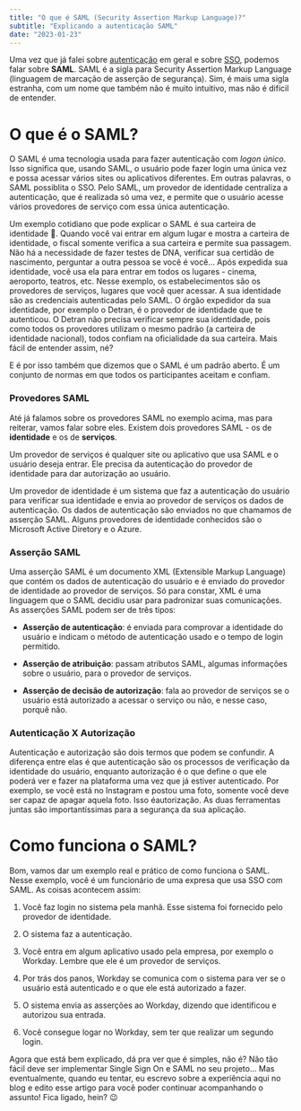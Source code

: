 ```yaml
---
title: "O que é SAML (Security Assertion Markup Language)?"
subtitle: "Explicando a autenticação SAML"
date: "2023-01-23"
---
```


Uma vez que já falei sobre [autenticação](/posts/autenticacao-de-usuario) em geral e sobre [SSO](/posts/single-sign-on), podemos falar sobre **SAML**. SAML é a sigla para Security Assertion Markup Language (linguagem de marcação de asserção de segurança). Sim, é mais uma sigla estranha, com um nome que também não é muito intuitivo, mas não é difícil de entender.

# O que é o SAML?

O SAML é uma tecnologia usada para fazer autenticação com _logon único_. Isso significa que, usando SAML, o usuário pode fazer login uma única vez e possa acessar vários sites ou aplicativos diferentes. Em outras palavras, o SAML possiblita o SSO. Pelo SAML, um provedor de identidade centraliza a autenticação, que é realizada só uma vez, e permite que o usuário acesse vários provedores de serviço com essa única autenticação.

Um exemplo cotidiano que pode explicar o SAML é sua carteira de identidade 👤. Quando você vai entrar em algum lugar e mostra a carteira de identidade, o fiscal somente verifica a sua carteira e permite sua passagem. Não há a necessidade de fazer testes de DNA, verificar sua certidão de nascimento, perguntar a outra pessoa se você é você... Após expedida sua identidade, você usa ela para entrar em todos os lugares - cinema, aeroporto, teatros, etc. Nesse exemplo, os estabelecimentos são os provedores de serviços, lugares que você quer acessar. A sua identidade são as credenciais autenticadas pelo SAML. O órgão expedidor da sua identidade, por exemplo o Detran, é o provedor de identidade que te autenticou. O Detran não precisa verificar sempre sua identidade, pois como todos os provedores utilizam o mesmo padrão (a carteira de identidade nacional), todos confiam na oficialidade da sua carteira. Mais fácil de entender assim, né?

E é por isso também que dizemos que o SAML é um padrão aberto. É um conjunto de normas em que todos os participantes aceitam e confiam.

### Provedores SAML

Até já falamos sobre os provedores SAML no exemplo acima, mas para reiterar, vamos falar sobre eles. Existem dois provedores SAML - os de **identidade** e os de **serviços**.

Um provedor de serviços é qualquer site ou aplicativo que usa SAML e o usuário deseja entrar. Ele precisa da autenticação do provedor de identidade para dar autorização ao usuário.

Um provedor de identidade é um sistema que faz a autenticação do usuário para verificar sua identidade e envia ao provedor de serviços os dados de autenticação. Os dados de autenticação são enviados no que chamamos de asserção SAML. Alguns provedores de identidade conhecidos são o Microsoft Active Diretory e o Azure.

### Asserção SAML

Uma asserção SAML é um documento XML (Extensible Markup Language) que contém os dados de autenticação do usuário e é enviado do provedor de identidade ao provedor de serviços. Só para constar, XML é uma linguagem que o SAML decidiu usar para padronizar suas comunicações. As asserções SAML podem ser de três tipos:

- **Asserção de autenticação**: é enviada para comprovar a identidade do usuário e indicam o método de autenticação usado e o tempo de login permitido.

- **Asserção de atribuição**: passam atributos SAML, algumas informações sobre o usuário, para o provedor de serviços.

- **Asserção de decisão de autorização**: fala ao provedor de serviços se o usuário está autorizado a acessar o serviço ou não, e nesse caso, porquê não.

### Autenticação X Autorização

Autenticação e autorização são dois termos que podem se confundir. A diferença entre elas é que autenticação são os processos de verificação da identidade do usuário, enquanto autorização é o que define o que ele poderá ver e fazer na plataforma uma vez que já estiver autenticado. Por exemplo, se você está no Instagram e postou uma foto, somente você deve ser capaz de apagar aquela foto. Isso éautorização. As duas ferramentas juntas são importantíssimas para a segurança da sua aplicação.

# Como funciona o SAML?

Bom, vamos dar um exemplo real e prático de como funciona o SAML. Nesse exemplo, você é um funcionário de uma expresa que usa SSO com SAML. As coisas acontecem assim:

1. Você faz login no sistema pela manhã. Esse sistema foi fornecido pelo provedor de identidade.

2. O sistema faz a autenticação.

3. Você entra em algum aplicativo usado pela empresa, por exemplo o Workday. Lembre que ele é um provedor de serviços.

4. Por trás dos panos, Workday se comunica com o sistema para ver se o usuário está autenticado e o que ele está autorizado a fazer.

5. O sistema envia as asserções ao Workday, dizendo que identificou e autorizou sua entrada.

6. Você consegue logar no Workday, sem ter que realizar um segundo login.

Agora que está bem explicado, dá pra ver que é simples, não é? Não tão fácil deve ser implementar Single Sign On e SAML no seu projeto... Mas eventualmente, quando eu tentar, eu escrevo sobre a experiência aqui no blog e edito esse artigo para você poder continuar acompanhando o assunto! Fica ligado, hein? 😉
